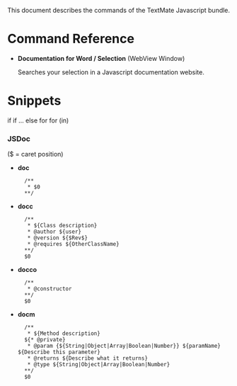 This document describes the commands of the TextMate Javascript bundle.

# Command Reference

* **Documentation for Word / Selection** (WebView Window)
	
	Searches your selection in a Javascript documentation website.
	
# Snippets

if
if ... else
for
for (in)

### JSDoc

($ = caret position)

* **doc**
	
		/**
		 * $0
		**/
* **docc**
	
		/**
		 * ${Class description}
		 * @author ${user}
		 * @version ${$Rev$}
		 * @requires ${OtherClassName}
		**/
		$0
* **docco**
	
		/**
		 * @constructor
		**/
		$0
* **docm**
	
		/**
		 * ${Method description}
		${* @private}
		 * @param {${String|Object|Array|Boolean|Number}} ${paramName} ${Describe this parameter}
		 * @returns ${Describe what it returns}
		 * @type ${String|Object|Array|Boolean|Number}
		**/
		$0

